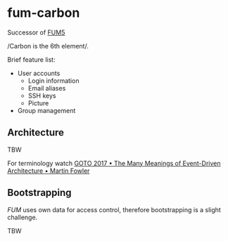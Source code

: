 # fum-carbon

Successor of [FUM5](https://github.com/futurice/futurice-ldap-user-manager)

/Carbon is the 6th element/.

Brief feature list:
- User accounts
    - Login information
    - Email aliases
    - SSH keys
    - Picture
- Group management


## Architecture

TBW

For terminology watch [GOTO 2017 • The Many Meanings of Event-Driven Architecture • Martin Fowler](https://www.youtube.com/watch?v=STKCRSUsyP0)

## Bootstrapping

*FUM* uses own data for access control, therefore bootstrapping is a slight challenge.

TBW
